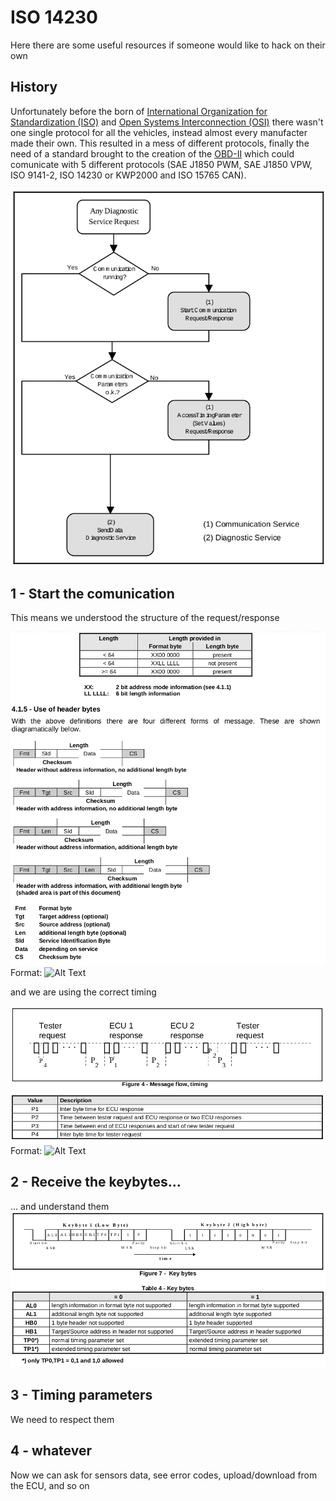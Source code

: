# ISO 14230
Here there are some useful resources if someone would like to hack on their own


## History
Unfortunately before the born of [International Organization for Standardization (ISO)](https://en.wikipedia.org/wiki/International_Organization_for_Standardization) and [Open Systems Interconnection (OSI)](https://en.wikipedia.org/wiki/OSI_model) there wasn't one single protocol for all the vehicles, instead almost every manufacter made their own. This resulted in a mess of different protocols, finally the need of a standard brought to the creation of the [OBD-II](https://en.wikipedia.org/wiki/On-board_diagnostics#OBD-II) which could comunicate with 5 different protocols (SAE J1850 PWM, SAE J1850 VPW, ISO 9141-2, ISO 14230 or KWP2000 and ISO 15765 CAN).

![Alt text](/extras/images/start.png?raw=true "Title")


## 1 - Start the comunication
This means we understood the structure of the request/response

![structure](/extras/images/structure.png)
Format: ![Alt Text](url)

and we are using the correct timing

![timing](/extras/images/timing.png)
Format: ![Alt Text](url)


## 2 - Receive the keybytes...
... and understand them
![Alt text](/extras/images/keybytes.png?raw=true "Title")


## 3 - Timing parameters
We need to respect them


## 4 - whatever
Now we can ask for sensors data, see error codes, upload/download from the ECU, and so on